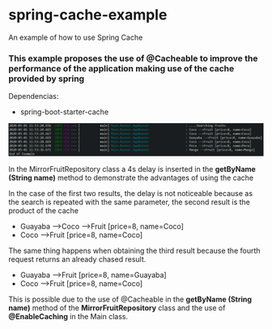 # spring-cache-example
An example of how to use Spring Cache

<h3>This example proposes the use of @Cacheable to improve the performance of the application making use of the cache provided by spring</h3>
Dependencias:
<ul>
<li>spring-boot-starter-cache</li>
</ul>
<img src="cache.png" />
<p>In the MirrorFruitRepository class a 4s delay is inserted in the <b>getByName (String name)</b> method to demonstrate the advantages of using the cache</p>
<p>In the case of the first two results, the delay is not noticeable because as the search is repeated with the same parameter, the second result is the product of the cache</p>
<ul>
<li>Guayaba -->Coco -->Fruit [price=8, name=Coco]</li>
<li>Coco -->Fruit [price=8, name=Coco]</li>
</ul>
<p>The same thing happens when obtaining the third result because the fourth request returns an already chased result.</p>
<ul>
<li>Guayaba -->Fruit [price=8, name=Guayaba]</li>
<li>Coco -->Fruit [price=8, name=Coco]</li>
</ul>

<p>This is possible due to the use of @Cacheable in the  <b>getByName (String name)</b> method of the <b>MirrorFruitRepository</b> class and the use of <b>@EnableCaching</b> in the Main class.</p>
